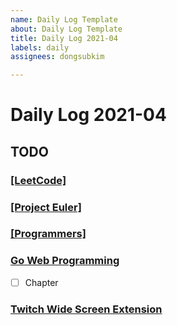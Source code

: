 ```yaml
---
name: Daily Log Template
about: Daily Log Template
title: Daily Log 2021-04
labels: daily
assignees: dongsubkim

---
```


# Daily Log 2021-04

## TODO

### [[LeetCode] ]()

### [[Project Euler] ]()

### [[Programmers] ]()

### [Go Web Programming](https://github.com/dongsubkim/go-web-programming)
- [ ] Chapter

### [Twitch Wide Screen Extension](https://github.com/dongsubkim/twitch-wide-screen-extension)
